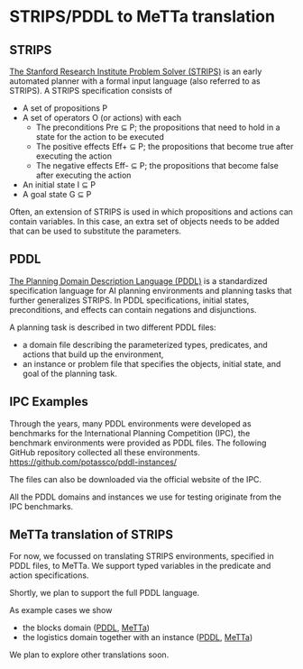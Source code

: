 # STRIPS/PDDL to MeTTa translation

## STRIPS 
[The Stanford Research Institute Problem Solver (STRIPS)](https://en.wikipedia.org/wiki/Stanford_Research_Institute_Problem_Solver) is an early automated planner with a formal input language (also referred to as STRIPS). A STRIPS specification consists of 
* A set of propositions P
* A set of operators O (or actions) with each
  * The preconditions Pre ⊆ P; the propositions that need to hold in a state for the action to be executed
  * The positive effects Eff+ ⊆ P; the propositions that become true after executing the action
  * The negative effects Eff- ⊆ P; the propositions that become false after executing the action
* An initial state I ⊆ P
* A goal state G ⊆ P

Often, an extension of STRIPS is used in which propositions and actions can contain variables. In this case, an extra set of objects needs to be added that can be used to substitute the parameters.


## PDDL 
[The Planning Domain Description Language (PDDL)](https://en.wikipedia.org/wiki/Planning_Domain_Definition_Language) is a standardized specification language for AI planning environments and planning tasks that further generalizes STRIPS. 
In PDDL specifications, initial states, preconditions, and effects can contain negations and disjunctions. 

A planning task is described in two different PDDL files: 
* a domain file describing the parameterized types, predicates, and actions that build up the environment, 
* an instance or problem file that specifies the objects, initial state, and goal of the planning task. 

## IPC Examples
Through the years, many PDDL environments were developed as benchmarks for the International Planning Competition (IPC), the benchmark environments were provided as PDDL files.
The following GitHub repository collected all these environments.
https://github.com/potassco/pddl-instances/

The files can also be downloaded via the official website of the IPC. 

All the PDDL domains and instances we use for testing originate from the IPC benchmarks. 

## MeTTa translation of STRIPS
For now, we focussed on translating STRIPS environments, specified in PDDL files, to MeTTa. 
We support typed variables in the predicate and action specifications.

Shortly, we plan to support the full PDDL language. 

As example cases we show 
* the blocks domain ([PDDL](blocks/domain.pddl), [MeTTa](blocks-domain_flat.metta))
* the logistics domain together with an instance ([PDDL](logistics), [MeTTa](logistics-i-1_flat.metta))

We plan to explore other translations soon. 